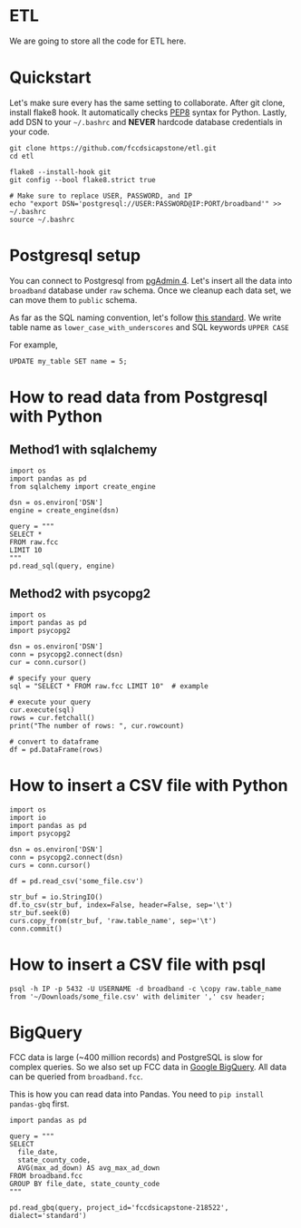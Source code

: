 # ETL

We are going to store all the code for ETL here.

# Quickstart
Let's make sure every has the same setting to collaborate. After git clone, install flake8 hook. It automatically checks
[PEP8](http://pep8.org/) syntax for Python. Lastly, add DSN to your `~/.bashrc` and **NEVER** hardcode database
credentials in your code.



    git clone https://github.com/fccdsicapstone/etl.git
    cd etl

    flake8 --install-hook git
    git config --bool flake8.strict true

    # Make sure to replace USER, PASSWORD, and IP
    echo "export DSN='postgresql://USER:PASSWORD@IP:PORT/broadband'" >> ~/.bashrc
    source ~/.bashrc


# Postgresql setup
You can connect to Postgresql from [pgAdmin 4](https://www.pgadmin.org/). Let's insert all the data into `broadband`
database under `raw` schema. Once we cleanup each data set, we can move them to `public` schema.

As far as the SQL
naming convention, let's follow [this standard](https://stackoverflow.com/a/2878408/3128336). We write table name as
`lower_case_with_underscores` and SQL keywords `UPPER CASE`

For example,

    UPDATE my_table SET name = 5;

# How to read data from Postgresql with Python
## Method1 with sqlalchemy
    import os
    import pandas as pd
    from sqlalchemy import create_engine

    dsn = os.environ['DSN']
    engine = create_engine(dsn)

    query = """
    SELECT *
    FROM raw.fcc
    LIMIT 10
    """
    pd.read_sql(query, engine)

## Method2 with psycopg2
    import os
    import pandas as pd
    import psycopg2

    dsn = os.environ['DSN']
    conn = psycopg2.connect(dsn)
    cur = conn.cursor()

    # specify your query
    sql = "SELECT * FROM raw.fcc LIMIT 10"  # example

    # execute your query
    cur.execute(sql)
    rows = cur.fetchall()
    print("The number of rows: ", cur.rowcount)

    # convert to dataframe
    df = pd.DataFrame(rows)

# How to insert a CSV file with Python

    import os
    import io
    import pandas as pd
    import psycopg2

    dsn = os.environ['DSN']
    conn = psycopg2.connect(dsn)
    curs = conn.cursor()

    df = pd.read_csv('some_file.csv')

    str_buf = io.StringIO()
    df.to_csv(str_buf, index=False, header=False, sep='\t')
    str_buf.seek(0)
    curs.copy_from(str_buf, 'raw.table_name', sep='\t')
    conn.commit()

# How to insert a CSV file with psql

    psql -h IP -p 5432 -U USERNAME -d broadband -c \copy raw.table_name from '~/Downloads/some_file.csv' with delimiter ',' csv header;

# BigQuery

FCC data is large (~400 million records) and PostgreSQL is slow for complex queries. So we also set up FCC data in [Google BigQuery](https://console.cloud.google.com/bigquery?project=fccdsicapstone-218522&authuser=1&organizationId=819335046878&p=fccdsicapstone-218522&page=project). All data can be queried from `broadband.fcc`.

This is how you can read data into Pandas. You need to `pip install pandas-gbq` first.

    import pandas as pd

    query = """
    SELECT
      file_date,
      state_county_code,
      AVG(max_ad_down) AS avg_max_ad_down
    FROM broadband.fcc
    GROUP BY file_date, state_county_code
    """

    pd.read_gbq(query, project_id='fccdsicapstone-218522', dialect='standard')
